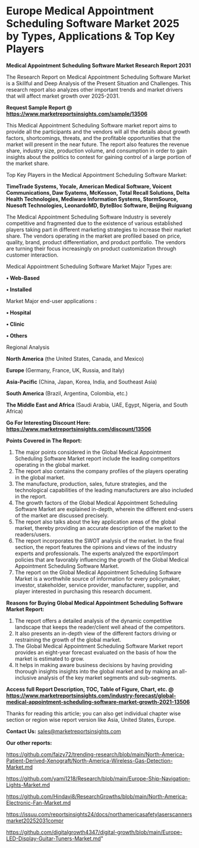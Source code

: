 # Europe Medical Appointment Scheduling Software Market 2025 by Types, Applications & Top Key Players

<strong>Medical Appointment Scheduling Software Market Research Report 2031</strong>

The Research Report on Medical Appointment Scheduling Software Market is a Skillful and Deep Analysis of the Present Situation and Challenges. This research report also analyzes other important trends and market drivers that will affect market growth over 2025-2031.

<strong>Request Sample Report @ <a href=https://www.marketreportsinsights.com/sample/13506>https://www.marketreportsinsights.com/sample/13506</a></strong>

This Medical Appointment Scheduling Software market report aims to provide all the participants and the vendors will all the details about growth factors, shortcomings, threats, and the profitable opportunities that the market will present in the near future. The report also features the revenue share, industry size, production volume, and consumption in order to gain insights about the politics to contest for gaining control of a large portion of the market share.

Top Key Players in the Medical Appointment Scheduling Software Market:

<strong>TimeTrade Systems, Yocale, American Medical Software, Voicent Communications, Daw Syatems, McKesson, Total Recall Solutions, Delta Health Technologies, Mediware Information Systems, StormSource, Nuesoft Technologies, LeonardoMD, ByteBloc Software, Beijing Ruiguang</strong>

The Medical Appointment Scheduling Software Industry is severely competitive and fragmented due to the existence of various established players taking part in different marketing strategies to increase their market share. The vendors operating in the market are profiled based on price, quality, brand, product differentiation, and product portfolio. The vendors are turning their focus increasingly on product customization through customer interaction.

Medical Appointment Scheduling Software Market Major Types are:

<strong>• Web-Based

• Installed</strong>

Market Major end-user applications :

<strong>• Hospital

• Clinic

• Others</strong>

Regional Analysis

</u><strong><b>North America</b></strong> (the United States, Canada, and Mexico)

<strong><b>Europe </b></strong>(Germany, France, UK, Russia, and Italy)

<strong><b>Asia-Pacific</b></strong> (China, Japan, Korea, India, and Southeast Asia)

<strong><b>South America</b></strong> (Brazil, Argentina, Colombia, etc.)

<strong><b>The Middle East and Africa</b></strong> (Saudi Arabia, UAE, Egypt, Nigeria, and South Africa)

<strong>Go For Interesting Discount Here: <a href=https://www.marketreportsinsights.com/discount/13506>https://www.marketreportsinsights.com/discount/13506</a></strong>

<strong>Points Covered in The Report:</strong>
<ol>
  <li>The major points considered in the Global Medical Appointment Scheduling Software Market report include the leading competitors operating in the global market.</li>
  <li>The report also contains the company profiles of the players operating in the global market.</li>
  <li>The manufacture, production, sales, future strategies, and the technological capabilities of the leading manufacturers are also included in the report.</li>
  <li>The growth factors of the Global Medical Appointment Scheduling Software Market are explained in-depth, wherein the different end-users of the market are discussed precisely.</li>
  <li>The report also talks about the key application areas of the global market, thereby providing an accurate description of the market to the readers/users.</li>
  <li>The report incorporates the SWOT analysis of the market. In the final section, the report features the opinions and views of the industry experts and professionals. The experts analyzed the export/import policies that are favorably influencing the growth of the Global Medical Appointment Scheduling Software Market.</li>
  <li>The report on the Global Medical Appointment Scheduling Software Market is a worthwhile source of information for every policymaker, investor, stakeholder, service provider, manufacturer, supplier, and player interested in purchasing this research document.</li>
</ol>
<strong>Reasons for Buying Global Medical Appointment Scheduling Software Market Report:</strong>

<ol>
  <li>The report offers a detailed analysis of the dynamic competitive landscape that keeps the reader/client well ahead of the competitors.</li>
  <li>It also presents an in-depth view of the different factors driving or restraining the growth of the global market.</li>
  <li>The Global Medical Appointment Scheduling Software Market report provides an eight-year forecast evaluated on the basis of how the market is estimated to grow.</li>
  <li>It helps in making aware business decisions by having providing thorough insights insights into the global market and by making an all-inclusive analysis of the key market segments and sub-segments.</li>
</ol>
<strong>Access full Report Description, TOC, Table of Figure, Chart, etc. @ <a href=https://www.marketreportsinsights.com/industry-forecast/global-medical-appointment-scheduling-software-market-growth-2021-13506>https://www.marketreportsinsights.com/industry-forecast/global-medical-appointment-scheduling-software-market-growth-2021-13506</a></strong>


Thanks for reading this article; you can also get individual chapter wise section or region wise report version like Asia, United States, Europe.

<strong>Contact Us:</strong>
sales@marketreportsinsights.com

<strong>Our other reports:</strong>

<a href=https://github.com/faizy72/trending-research/blob/main/North-America-Patient-Derived-Xenograft/North-America-Wireless-Gas-Detection-Market.md>https://github.com/faizy72/trending-research/blob/main/North-America-Patient-Derived-Xenograft/North-America-Wireless-Gas-Detection-Market.md</a>

<a href=https://github.com/yami1218/Research/blob/main/Europe-Ship-Navigation-Lights-Market.md>https://github.com/yami1218/Research/blob/main/Europe-Ship-Navigation-Lights-Market.md</a>

<a href=https://github.com/Hindavi8/ResearchGrowths/blob/main/North-America-Electronic-Fan-Market.md>https://github.com/Hindavi8/ResearchGrowths/blob/main/North-America-Electronic-Fan-Market.md</a>

<a href=https://issuu.com/reportsinsights24/docs/northamericasafetylaserscannersmarket20252031compr>https://issuu.com/reportsinsights24/docs/northamericasafetylaserscannersmarket20252031compr</a>

<a href=https://github.com/digitalgrowth4347/digital-growth/blob/main/Europe-LED-Display-Guitar-Tuners-Market.md>https://github.com/digitalgrowth4347/digital-growth/blob/main/Europe-LED-Display-Guitar-Tuners-Market.md</a>"
